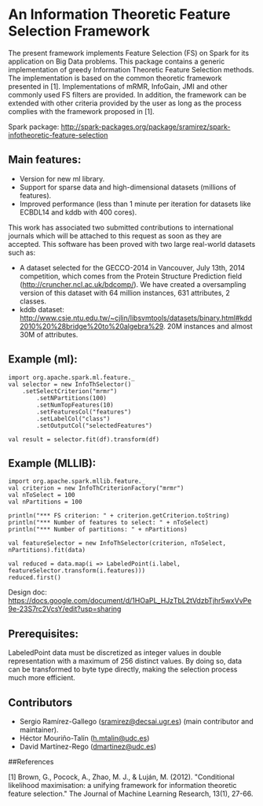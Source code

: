 An Information Theoretic Feature Selection Framework
=====================================================

The present framework implements Feature Selection (FS) on Spark for its application on Big Data problems. This package contains a generic implementation of greedy Information Theoretic Feature Selection methods. The implementation is based on the common theoretic framework presented in [1]. Implementations of mRMR, InfoGain, JMI and other commonly used FS filters are provided. In addition, the framework can be extended with other criteria provided by the user as long as the process complies with the framework proposed in [1].

Spark package: http://spark-packages.org/package/sramirez/spark-infotheoretic-feature-selection

## Main features:

* Version for new ml library.
* Support for sparse data and high-dimensional datasets (millions of features).
* Improved performance (less than 1 minute per iteration for datasets like ECBDL14 and kddb with 400 cores).

This work has associated two submitted contributions to international journals which will be attached to this request as soon as they are accepted. This software has been proved with two large real-world datasets such as:

- A dataset selected for the GECCO-2014 in Vancouver, July 13th, 2014 competition, which comes from the Protein Structure Prediction field (http://cruncher.ncl.ac.uk/bdcomp/). We have created a oversampling version of this dataset with 64 million instances, 631 attributes, 2 classes.
- kddb dataset: http://www.csie.ntu.edu.tw/~cjlin/libsvmtools/datasets/binary.html#kdd2010%20%28bridge%20to%20algebra%29. 20M instances and almost 30M of attributes.

## Example (ml): 
	import org.apache.spark.ml.feature._
	val selector = new InfoThSelector()
		.setSelectCriterion("mrmr")
	      	.setNPartitions(100)
	      	.setNumTopFeatures(10)
	      	.setFeaturesCol("features")
	      	.setLabelCol("class")
	      	.setOutputCol("selectedFeatures")
   
	val result = selector.fit(df).transform(df)

## Example (MLLIB): 
	import org.apache.spark.mllib.feature._
	val criterion = new InfoThCriterionFactory("mrmr")
	val nToSelect = 100
	val nPartitions = 100
	
	println("*** FS criterion: " + criterion.getCriterion.toString)
	println("*** Number of features to select: " + nToSelect)
	println("*** Number of partitions: " + nPartitions)
	
	val featureSelector = new InfoThSelector(criterion, nToSelect, nPartitions).fit(data)
	
	val reduced = data.map(i => LabeledPoint(i.label, featureSelector.transform(i.features)))
	reduced.first()
        

Design doc: https://docs.google.com/document/d/1HOaPL_HJzTbL2tVdzbTjhr5wxVvPe9e-23S7rc2VcsY/edit?usp=sharing

## Prerequisites:

LabeledPoint data must be discretized as integer values in double representation with a maximum of 256 distinct values. 
By doing so, data can be transformed to byte type directly, making the selection process much more efficient.

## Contributors

- Sergio Ramírez-Gallego (sramirez@decsai.ugr.es) (main contributor and maintainer).
- Héctor Mouriño-Talín (h.mtalin@udc.es)
- David Martínez-Rego (dmartinez@udc.es)

##References

[1] Brown, G., Pocock, A., Zhao, M. J., & Luján, M. (2012). "Conditional likelihood maximisation: a unifying framework for information theoretic feature selection." The Journal of Machine Learning Research, 13(1), 27-66.
